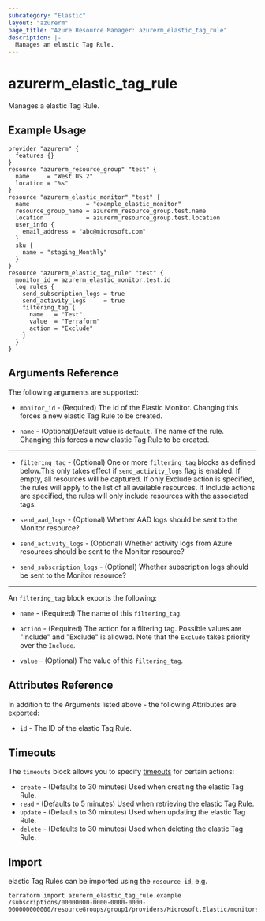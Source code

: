 ```yaml
---
subcategory: "Elastic"
layout: "azurerm"
page_title: "Azure Resource Manager: azurerm_elastic_tag_rule"
description: |-
  Manages an elastic Tag Rule.
---
```


# azurerm_elastic_tag_rule

Manages a elastic Tag Rule.

## Example Usage

```hcl
provider "azurerm" {
  features {}
}
resource "azurerm_resource_group" "test" {
  name     = "West US 2"
  location = "%s"
}
resource "azurerm_elastic_monitor" "test" {
  name                = "example_elastic_monitor"
  resource_group_name = azurerm_resource_group.test.name
  location            = azurerm_resource_group.test.location
  user_info {
    email_address = "abc@microsoft.com"
  }
  sku {
    name = "staging_Monthly"
  }
}
resource "azurerm_elastic_tag_rule" "test" {
  monitor_id = azurerm_elastic_monitor.test.id
  log_rules {
    send_subscription_logs = true
    send_activity_logs     = true
    filtering_tag {
      name   = "Test"
      value  = "Terraform"
      action = "Exclude"
    }
  }
}
```

## Arguments Reference

The following arguments are supported:

* `monitor_id` - (Required) The id of the Elastic Monitor. Changing this forces a new elastic Tag Rule to be created.

* `name` - (Optional)Default value is `default`. The name of the rule. Changing this forces a new elastic Tag Rule to be created.

---

* `filtering_tag` - (Optional) One or more `filtering_tag` blocks as defined below.This only takes effect if `send_activity_logs` flag is enabled. If empty, all resources will be captured. If only Exclude action is specified, the rules will apply to the list of all available resources. If Include actions are specified, the rules will only include resources with the associated tags.

* `send_aad_logs` - (Optional) Whether AAD logs should be sent to the Monitor resource?

* `send_activity_logs` - (Optional) Whether activity logs from Azure resources should be sent to the Monitor resource?

* `send_subscription_logs` - (Optional) Whether subscription logs should be sent to the Monitor resource?

---

An `filtering_tag` block exports the following:

* `name` - (Required) The name of this `filtering_tag`.

* `action` - (Required) The action for a filtering tag. Possible values are "Include" and "Exclude" is allowed. Note that the `Exclude` takes priority over the `Include`.

* `value` - (Optional) The value of this `filtering_tag`.

## Attributes Reference

In addition to the Arguments listed above - the following Attributes are exported:

* `id` - The ID of the elastic Tag Rule.

## Timeouts

The `timeouts` block allows you to specify [timeouts](https://www.terraform.io/docs/configuration/resources.html#timeouts) for certain actions:

* `create` - (Defaults to 30 minutes) Used when creating the elastic Tag Rule.
* `read` - (Defaults to 5 minutes) Used when retrieving the elastic Tag Rule.
* `update` - (Defaults to 30 minutes) Used when updating the elastic Tag Rule.
* `delete` - (Defaults to 30 minutes) Used when deleting the elastic Tag Rule.

## Import

elastic Tag Rules can be imported using the `resource id`, e.g.

```shell
terraform import azurerm_elastic_tag_rule.example /subscriptions/00000000-0000-0000-0000-000000000000/resourceGroups/group1/providers/Microsoft.Elastic/monitors/monitor1/tagRules/ruleSet1
```
